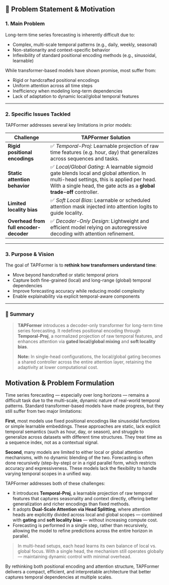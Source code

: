 ## 🔧 Problem Statement & Motivation

### 1. Main Problem

Long-term time series forecasting is inherently difficult due to:

- Complex, multi-scale temporal patterns (e.g., daily, weekly, seasonal)
- Non-stationarity and context-specific behavior
- Inflexibility of standard positional encoding methods (e.g., sinusoidal, learnable)

While transformer-based models have shown promise, most suffer from:

- Rigid or handcrafted positional encodings
- Uniform attention across all time steps
- Inefficiency when modeling long-term dependencies
- Lack of adaptation to dynamic local/global temporal features

---

### 2. Specific Issues Tackled

TAPFormer addresses several key limitations in prior models:

| Challenge                            | TAPFormer Solution                                                                 |
|--------------------------------------|-------------------------------------------------------------------------------------|
| **Rigid positional encodings**       | ✅ *Temporal-Proj*: Learnable projection of raw time features (e.g. hour, day) that generalizes across sequences and tasks. |
| **Static attention behavior**        | ✅ *Local/Global Gating*: A learnable sigmoid gate blends local and global attention. In multi-head settings, this is applied per head. With a single head, the gate acts as a **global trade-off** controller. |
| **Limited locality bias**            | ✅ *Soft Local Bias*: Learnable or scheduled attention mask injected into attention logits to guide locality. |
| **Overhead from full encoder-decoder** | ✅ *Decoder-Only Design*: Lightweight and efficient model relying on autoregressive decoding with attention refinement. |

---

### 3. Purpose & Vision

The goal of TAPFormer is to **rethink how transformers understand time**:

- Move beyond handcrafted or static temporal priors
- Capture both fine-grained (local) and long-range (global) temporal dependencies
- Improve forecasting accuracy while reducing model complexity
- Enable explainability via explicit temporal-aware components

---

### 🧠 Summary

> **TAPFormer** introduces a decoder-only transformer for long-term time series forecasting. It redefines positional
encoding through **Temporal-Proj**, a normalized projection of raw temporal features, and enhances attention via **gated
local/global mixing** and **soft locality bias**.
>
> **Note:** In single-head configurations, the local/global gating becomes a shared controller across the entire
attention layer, retaining the adaptivity at lower computational cost.

## Motivation & Problem Formulation

Time series forecasting — especially over long horizons — remains a difficult task due to the multi-scale, dynamic
nature of real-world temporal patterns. Standard transformer-based models have made progress, but they still suffer from
two major limitations:

**First**, most models use fixed positional encodings like sinusoidal functions or simple learnable embeddings. These
approaches are static, lack explicit temporal semantics (such as hour, day, or season), and struggle to generalize
across datasets with different time structures. They treat time as a sequence index, not as a contextual signal.

**Second**, many models are limited to either local or global attention mechanisms, with no dynamic blending of the two.
Forecasting is often done recursively (step-by-step) or in a rigid parallel form, which restricts accuracy and
expressiveness. These models lack the flexibility to handle varying temporal scopes in a unified way.

TAPFormer addresses both of these challenges:

- It introduces **Temporal-Proj**, a learnable projection of raw temporal features that captures seasonality and context
  directly, offering better generalization and richer encodings than fixed methods.
- It adopts **Dual-Scale Attention via Head Splitting**, where attention heads are explicitly divided across local and
  global scopes — combined with **gating** and **soft locality bias** — without increasing compute cost.
- Forecasting is performed in a single step, rather than recursively, allowing the model to refine predictions across
  the entire horizon in parallel.

> In multi-head setups, each head learns its own balance of local vs. global focus. With a single head, the mechanism
still operates globally — maintaining dynamic control with minimal overhead.

By rethinking both positional encoding and attention structure, TAPFormer delivers a compact, efficient, and
interpretable architecture that better captures temporal dependencies at multiple scales.